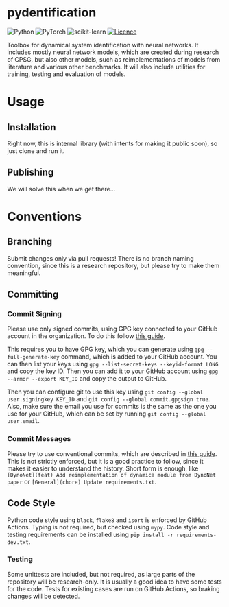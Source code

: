 # pydentification

![Python](https://img.shields.io/badge/python-3.10-3670A0?style=flat&logo=python&logoColor=ffdd54)
![PyTorch](https://img.shields.io/badge/PyTorch-%23EE4C2C.svg?style=flat&logo=PyTorch&logoColor=white)
![scikit-learn](https://img.shields.io/badge/scikit--learn-%23F7931E.svg?style=flat&logo=scikit-learn&logoColor=white)
[![Licence](https://img.shields.io/github/license/Ileriayo/markdown-badges?style=flat)](./LICENSE)

Toolbox for dynamical system identification with neural networks. It includes mostly neural network models, which are 
created during research of CPSG, but also other models, such as reimplementations of models from literature and various
other benchmarks. It will also include utilities for training, testing and evaluation of models.

# Usage

## Installation

Right now, this is internal library (with intents for making it public soon), so just clone and run it. 

## Publishing

We will solve this when we get there...

# Conventions

## Branching

Submit changes only via pull requests! There is no branch naming convention, since this is a research repository, but
please try to make them meaningful.

## Committing

### Commit Signing

Please use only signed commits, using GPG key connected to your GitHub account in the organization. To do this follow [
this guide](https://docs.github.com/en/authentication/managing-commit-signature-verification/signing-commits). 

This requires you to have GPG key, which you can generate using `gpg --full-generate-key` command, which is added to
your GitHub account. You can then list your keys using `gpg --list-secret-keys --keyid-format LONG` and copy the key ID. 
Then you can add it to your GitHub account using `gpg --armor --export KEY_ID` and copy the output to GitHub. 

Then you can configure git to use this key using `git config --global user.signingkey KEY_ID` and `git config --global
commit.gpgsign true`. Also, make sure the email you use for commits is the same as the one you use for your GitHub,
which can be set by running `git config --global user.email`.

### Commit Messages

Please try to use conventional commits, which are described in [this guide](https://www.conventionalcommits.org/en/v1.0.0/).
This is not strictly enforced, but it is a good practice to follow, since it makes it easier to understand the history.
Short form is enough, like `[DynoNet](feat) Add reimplementation of dynamica module from DynoNet paper` or
`[General](chore) Update requirements.txt`.

## Code Style

Python code style using `black`, `flake8` and `isort` is enforced by GitHub Actions. Typing is not required, but checked
using `mypy`. Code style and testing requirements can be installed using `pip install -r requirements-dev.txt`.

### Testing

Some unittests are included, but not required, as large parts of the repository will be research-only. It is usually a
good idea to have some tests for the code. Tests for existing cases are run on GitHub Actions, so braking changes will
be detected.
